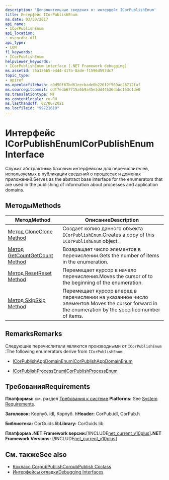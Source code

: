 ```yaml
---
description: 'Дополнительные сведения о: интерфейс ICorPublishEnum'
title: Интерфейс ICorPublishEnum
ms.date: 03/30/2017
api_name:
- ICorPublishEnum
api_location:
- mscordbi.dll
api_type:
- COM
f1_keywords:
- ICorPublishEnum
helpviewer_keywords:
- ICorPublishEnum interface [.NET Framework debugging]
ms.assetid: 76a136b5-e444-417a-8ade-f1596d597dc7
topic_type:
- apiref
ms.openlocfilehash: c0d50f67bd61eecbade0b226f2f569ac26712faf
ms.sourcegitcommit: ddf7edb67715a5b9a45e3dd44536dabc153c1de0
ms.translationtype: MT
ms.contentlocale: ru-RU
ms.lasthandoff: 02/06/2021
ms.locfileid: "99721610"
---
```

# <a name="icorpublishenum-interface"></a><span data-ttu-id="2e8a2-103">Интерфейс ICorPublishEnum</span><span class="sxs-lookup"><span data-stu-id="2e8a2-103">ICorPublishEnum Interface</span></span>

<span data-ttu-id="2e8a2-104">Служит абстрактным базовым интерфейсом для перечислителей, используемых в публикации сведений о процессах и доменах приложений.</span><span class="sxs-lookup"><span data-stu-id="2e8a2-104">Serves as the abstract base interface for the enumerators that are used in the publishing of information about processes and application domains.</span></span>  
  
## <a name="methods"></a><span data-ttu-id="2e8a2-105">Методы</span><span class="sxs-lookup"><span data-stu-id="2e8a2-105">Methods</span></span>  
  
|<span data-ttu-id="2e8a2-106">Метод</span><span class="sxs-lookup"><span data-stu-id="2e8a2-106">Method</span></span>|<span data-ttu-id="2e8a2-107">Описание</span><span class="sxs-lookup"><span data-stu-id="2e8a2-107">Description</span></span>|  
|------------|-----------------|  
|[<span data-ttu-id="2e8a2-108">Метод Clone</span><span class="sxs-lookup"><span data-stu-id="2e8a2-108">Clone Method</span></span>](icorpublishenum-clone-method.md)|<span data-ttu-id="2e8a2-109">Создает копию данного объекта `ICorPublishEnum`.</span><span class="sxs-lookup"><span data-stu-id="2e8a2-109">Creates a copy of this `ICorPublishEnum` object.</span></span>|  
|[<span data-ttu-id="2e8a2-110">Метод GetCount</span><span class="sxs-lookup"><span data-stu-id="2e8a2-110">GetCount Method</span></span>](icorpublishenum-getcount-method.md)|<span data-ttu-id="2e8a2-111">Возвращает число элементов в перечислении.</span><span class="sxs-lookup"><span data-stu-id="2e8a2-111">Gets the number of items in the enumeration.</span></span>|  
|[<span data-ttu-id="2e8a2-112">Метод Reset</span><span class="sxs-lookup"><span data-stu-id="2e8a2-112">Reset Method</span></span>](icorpublishenum-reset-method.md)|<span data-ttu-id="2e8a2-113">Перемещает курсор в начало перечисления.</span><span class="sxs-lookup"><span data-stu-id="2e8a2-113">Moves the cursor of to the beginning of the enumeration.</span></span>|  
|[<span data-ttu-id="2e8a2-114">Метод Skip</span><span class="sxs-lookup"><span data-stu-id="2e8a2-114">Skip Method</span></span>](icorpublishenum-skip-method.md)|<span data-ttu-id="2e8a2-115">Перемещает курсор вперед в перечислении на указанное число элементов.</span><span class="sxs-lookup"><span data-stu-id="2e8a2-115">Moves the cursor forward in the enumeration by the specified number of items.</span></span>|  
  
## <a name="remarks"></a><span data-ttu-id="2e8a2-116">Remarks</span><span class="sxs-lookup"><span data-stu-id="2e8a2-116">Remarks</span></span>  

 <span data-ttu-id="2e8a2-117">Следующие перечислители являются производными от `ICorPublishEnum` :</span><span class="sxs-lookup"><span data-stu-id="2e8a2-117">The following enumerators derive from `ICorPublishEnum`:</span></span>  
  
- [<span data-ttu-id="2e8a2-118">ICorPublishAppDomainEnum</span><span class="sxs-lookup"><span data-stu-id="2e8a2-118">ICorPublishAppDomainEnum</span></span>](icorpublishappdomainenum-interface.md)  
  
- [<span data-ttu-id="2e8a2-119">ICorPublishProcessEnum</span><span class="sxs-lookup"><span data-stu-id="2e8a2-119">ICorPublishProcessEnum</span></span>](icorpublishprocessenum-interface.md)  
  
## <a name="requirements"></a><span data-ttu-id="2e8a2-120">Требования</span><span class="sxs-lookup"><span data-stu-id="2e8a2-120">Requirements</span></span>  

 <span data-ttu-id="2e8a2-121">**Платформы:** см. раздел [Требования к системе](../../get-started/system-requirements.md).</span><span class="sxs-lookup"><span data-stu-id="2e8a2-121">**Platforms:** See [System Requirements](../../get-started/system-requirements.md).</span></span>  
  
 <span data-ttu-id="2e8a2-122">**Заголовок:** Корпуб. idl, Корпуб. h</span><span class="sxs-lookup"><span data-stu-id="2e8a2-122">**Header:** CorPub.idl, CorPub.h</span></span>  
  
 <span data-ttu-id="2e8a2-123">**Библиотека:** CorGuids.lib</span><span class="sxs-lookup"><span data-stu-id="2e8a2-123">**Library:** CorGuids.lib</span></span>  
  
 <span data-ttu-id="2e8a2-124">**Платформа .NET Framework версии:**[!INCLUDE[net_current_v10plus](../../../../includes/net-current-v10plus-md.md)]</span><span class="sxs-lookup"><span data-stu-id="2e8a2-124">**.NET Framework Versions:** [!INCLUDE[net_current_v10plus](../../../../includes/net-current-v10plus-md.md)]</span></span>  
  
## <a name="see-also"></a><span data-ttu-id="2e8a2-125">См. также</span><span class="sxs-lookup"><span data-stu-id="2e8a2-125">See also</span></span>

- [<span data-ttu-id="2e8a2-126">Кокласс CorpubPublish</span><span class="sxs-lookup"><span data-stu-id="2e8a2-126">CorpubPublish Coclass</span></span>](corpubpublish-coclass.md)
- [<span data-ttu-id="2e8a2-127">Интерфейсы отладки</span><span class="sxs-lookup"><span data-stu-id="2e8a2-127">Debugging Interfaces</span></span>](debugging-interfaces.md)
